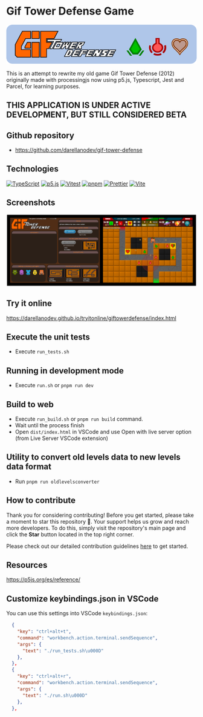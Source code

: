 # Gif Tower Defense Game

![git tower defense banner](https://github.com/darellanodev/gif-tower-defense/blob/main/img_github_readme/banner.png?raw=true)

This is an attempt to rewrite my old game Gif Tower Defense (2012) originally made with processingjs now using p5.js, Typescript, Jest and Parcel, for learning purposes.

## THIS APPLICATION IS UNDER ACTIVE DEVELOPMENT, BUT STILL CONSIDERED BETA

## Github repository

- <https://github.com/darellanodev/gif-tower-defense>

## Technologies

[![TypeScript](https://img.shields.io/badge/typescript-%23007ACC.svg?style=flat&logo=typescript&logoColor=white)](https://www.typescriptlang.org)
[![p5.js](https://img.shields.io/badge/p5.js-ED225D?style=flat&logo=p5dotjs&logoColor=white)](https://p5js.org)
[![Vitest](https://img.shields.io/badge/Vitest-6E78FF?style=flat&logo=vitest&logoColor=white)](https://vitest.dev)
[![pnpm](https://img.shields.io/badge/pnpm-%234a4a4a.svg?style=flat&logo=pnpm&logoColor=f69220)](https://pnpm.io)
[![Prettier](https://img.shields.io/badge/Prettier-F7B93E?style=flat&logo=prettier&logoColor=black)](https://prettier.io)
[![Vite](https://img.shields.io/badge/Vite-646CFF?style=flat&logo=vite&logoColor=white)](https://vitejs.dev)

## Screenshots

![git tower defense screenshots](https://github.com/darellanodev/gif-tower-defense/blob/main/img_github_readme/screenshots.png?raw=true)

## Try it online

<https://darellanodev.github.io/tryitonline/giftowerdefense/index.html>

## Execute the unit tests

- Execute `run_tests.sh`

## Running in development mode

- Execute `run.sh` or `pnpm run dev`

## Build to web

- Execute `run_build.sh` or `pnpm run build` command.
- Wait until the process finish
- Open `dist/index.html` in VSCode and use Open with live server option (from Live Server VSCode extension)

## Utility to convert old levels data to new levels data format

- Run `pnpm run oldlevelsconverter`

## How to contribute

Thank you for considering contributing! Before you get started, please take a moment to star this repository 🌟. Your support helps us grow and reach more developers. To do this, simply visit the repository's main page and click the **Star** button located in the top right corner.

Please check out our detailed contribution guidelines [here](./CONTRIBUTING.md) to get started.

## Resources

<https://p5js.org/es/reference/>

## Customize keybindings.json in VSCode

You can use this settings into VSCode `keybindings.json`:

```json
  {
    "key": "ctrl+alt+t",
    "command": "workbench.action.terminal.sendSequence",
    "args": {
      "text": "./run_tests.sh\u000D"
    },
  },
  {
    "key": "ctrl+alt+r",
    "command": "workbench.action.terminal.sendSequence",
    "args": {
      "text": "./run.sh\u000D"
    },
  },
```
